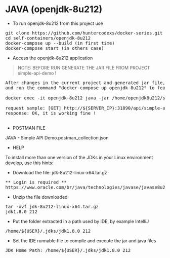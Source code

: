 
# JAVA (openjdk-8u212)

- To run openjdk-8u212 from this project use

<pre>
git clone https://github.com/huntercodexs/docker-series.git .
cd self-containers/openjdk-8u212
docker-compose up --build (in first time)
docker-compose start (in others case)
</pre>

- Access the openjdk-8u212 application 

> NOTE: BEFORE RUN GENERATE THE JAR FILE FROM PROJECT simple-api-demo !

<pre>
After changes in the current project and generated jar file, copy it into docker container openjdk-8u212
and run the command "docker-compose up openjdk-8u212" to feature update or execute directly command as

docker exec -it openjdk-8u212 java -jar /home/openjdk8u212/simple-api-demo/SIMPLE-API-DEMO-22.01.1-SNAPSHOT.jar

request sample: [GET] http://${SERVER_IP}:31890/api/simple-api-demo
response: OK, it is working fine !

</pre>

- POSTMAN FILE

JAVA - Simple API Demo.postman_collection.json

- HELP

To install more than one version of the JDKs in your Linux environment develop, use this hints:

- Download the file: jdk-8u212-linux-x64.tar.gz
<pre>
** Login is required **
https://www.oracle.com/br/java/technologies/javase/javase8u211-later-archive-downloads.html
</pre>

- Unzip the file downloaded
<pre>
tar -xvf jdk-8u212-linux-x64.tar.gz
jdk1.8.0_212
</pre>

- Put the folder extracted in a path used by IDE, by example IntelliJ
<pre>
/home/${USER}/.jdks/jdk1.8.0_212
</pre>

- Set the IDE runnable file to compile and execute the jar and java files
<pre>
JDK Home Path: /home/${USER}/.jdks/jdk1.8.0_212
</pre>

